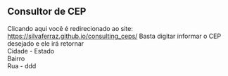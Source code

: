 Consultor de CEP
----------------
Clicando aqui você é redirecionado ao site: https://silvaferraz.github.io/consulting_ceps/
Basta digitar informar o CEP desejado e ele irá retornar <br/>
Cidade - Estado <br/>
Bairro <br/>
Rua - ddd
